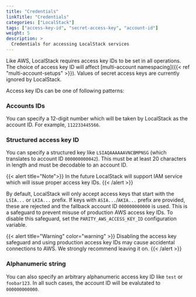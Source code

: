 ```yaml
---
title: "Credentials"
linkTitle: "Credentials"
categories: ["LocalStack"]
tags: ["access-key-id", "secret-access-key", "account-id"]
weight: 5
description: >
  Credentials for accessing LocalStack services
---
```


Like AWS, LocalStack requires access key IDs to be set in all operations.
The choice of access key ID will affect [multi-account namespacing]({{< ref "multi-account-setups" >}}).
Values of secret access keys are currently ignored by LocalStack.

Access key IDs can be one of following patterns:

### Accounts IDs

You can specify a 12-digit number which will be taken by LocalStack as the account ID.
For example, `112233445566`.

### Structured access key ID

You can specify a structured key like `LSIAQAAAAAAVNCBMPNSG` (which translates to account ID `000000000042`).
This must be at least 20 characters in length and must be decodable to an account ID.

{{< alert title="Note">}}
In the future LocalStack will support IAM service which will issue proper access key IDs.
{{< /alert >}}

By default, LocalStack will only accept access keys that start with the `LSIA...` or `LKIA...` prefix.
If keys with `ASIA...`/`AKIA...` prefix are provided, these are rejected and the fallback account ID `000000000000` is used.
This is a safeguard to prevent misuse of production AWS access key IDs.
To disable this safeguard, set the `PARITY_AWS_ACCESS_KEY_ID` configuration variable.

{{< alert title="Warning" color="warning" >}}
Disabling the access key safeguard and using production access key IDs may cause accidental connections to AWS.
We strongly recommend leaving it on.
{{< /alert >}}

### Alphanumeric string

You can also specify an arbitrary alphanumeric access key ID like `test` or `foobar123`.
In all such cases, the account ID will be evalutated to `000000000000`.
